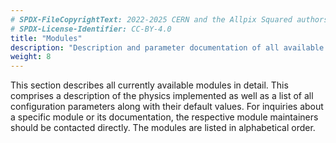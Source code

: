 ```yaml
---
# SPDX-FileCopyrightText: 2022-2025 CERN and the Allpix Squared authors
# SPDX-License-Identifier: CC-BY-4.0
title: "Modules"
description: "Description and parameter documentation of all available Allpix Squared modules."
weight: 8
---
```


This section describes all currently available modules in detail. This comprises a description of the physics implemented as
well as a list of all configuration parameters along with their default values. For inquiries about a specific module or its
documentation, the respective module maintainers should be contacted directly. The modules are listed in alphabetical order.
